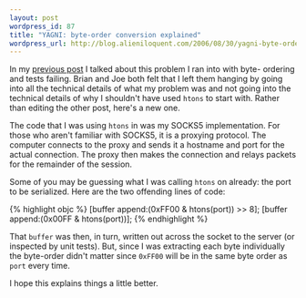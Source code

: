 ```yaml
---
layout: post
wordpress_id: 87
title: "YAGNI: byte-order conversion explained"
wordpress_url: http://blog.alieniloquent.com/2006/08/30/yagni-byte-order-conversion-explained/
---
```

In my [previous post][1] I talked about this problem I ran into with byte-
ordering and tests failing. Brian and Joe both felt that I left them hanging
by going into all the technical details of what my problem was and not going
into the technical details of why I shouldn't have used `htons` to start with.
Rather than editing the other post, here's a new one.

The code that I was using `htons` in was my SOCKS5 implementation. For those
who aren't familiar with SOCKS5, it is a proxying protocol. The computer
connects to the proxy and sends it a hostname and port for the actual
connection. The proxy then makes the connection and relays packets for the
remainder of the session.

Some of you may be guessing what I was calling `htons` on already: the port to
be serialized. Here are the two offending lines of code:

{% highlight objc %}
[buffer append:(0xFF00 & htons(port)) >> 8];
[buffer append:(0x00FF & htons(port))];
{% endhighlight %}

That `buffer` was then, in turn, written out across the socket to the server
(or inspected by unit tests). But, since I was extracting each byte
individually the byte-order didn't matter since `0xFF00` will be in the same
byte order as `port` every time.

I hope this explains things a little better.

   [1]: http://blog.alieniloquent.com/2006/08/29/yagni-byte-order-conversion/

